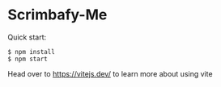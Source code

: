 # Scrimbafy-Me

Quick start:

```
$ npm install
$ npm start
````

Head over to https://vitejs.dev/ to learn more about using vite
